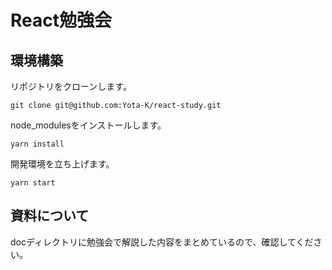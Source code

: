 # React勉強会

## 環境構築
リポジトリをクローンします。

```
git clone git@github.com:Yota-K/react-study.git
```

node_modulesをインストールします。

```
yarn install
```

開発環境を立ち上げます。

```
yarn start
```

## 資料について
docディレクトリに勉強会で解説した内容をまとめているので、確認してください。
